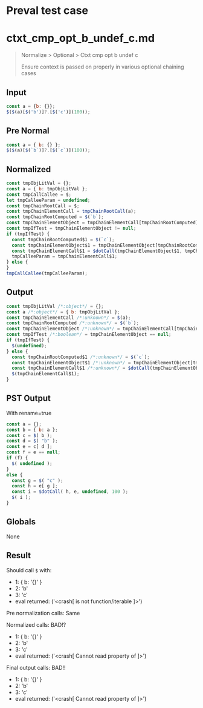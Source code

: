 # Preval test case

# ctxt_cmp_opt_b_undef_c.md

> Normalize > Optional > Ctxt cmp opt b undef c
>
> Ensure context is passed on properly in various optional chaining cases

## Input

`````js filename=intro
const a = {b: {}};
$($(a)[$('b')]?.[$('c')](100));
`````

## Pre Normal


`````js filename=intro
const a = { b: {} };
$($(a)[$(`b`)]?.[$(`c`)](100));
`````

## Normalized


`````js filename=intro
const tmpObjLitVal = {};
const a = { b: tmpObjLitVal };
const tmpCallCallee = $;
let tmpCalleeParam = undefined;
const tmpChainRootCall = $;
const tmpChainElementCall = tmpChainRootCall(a);
const tmpChainRootComputed = $(`b`);
const tmpChainElementObject = tmpChainElementCall[tmpChainRootComputed];
const tmpIfTest = tmpChainElementObject != null;
if (tmpIfTest) {
  const tmpChainRootComputed$1 = $(`c`);
  const tmpChainElementObject$1 = tmpChainElementObject[tmpChainRootComputed$1];
  const tmpChainElementCall$1 = $dotCall(tmpChainElementObject$1, tmpChainElementObject, undefined, 100);
  tmpCalleeParam = tmpChainElementCall$1;
} else {
}
tmpCallCallee(tmpCalleeParam);
`````

## Output


`````js filename=intro
const tmpObjLitVal /*:object*/ = {};
const a /*:object*/ = { b: tmpObjLitVal };
const tmpChainElementCall /*:unknown*/ = $(a);
const tmpChainRootComputed /*:unknown*/ = $(`b`);
const tmpChainElementObject /*:unknown*/ = tmpChainElementCall[tmpChainRootComputed];
const tmpIfTest /*:boolean*/ = tmpChainElementObject == null;
if (tmpIfTest) {
  $(undefined);
} else {
  const tmpChainRootComputed$1 /*:unknown*/ = $(`c`);
  const tmpChainElementObject$1 /*:unknown*/ = tmpChainElementObject[tmpChainRootComputed$1];
  const tmpChainElementCall$1 /*:unknown*/ = $dotCall(tmpChainElementObject$1, tmpChainElementObject, undefined, 100);
  $(tmpChainElementCall$1);
}
`````

## PST Output

With rename=true

`````js filename=intro
const a = {};
const b = { b: a };
const c = $( b );
const d = $( "b" );
const e = c[ d ];
const f = e == null;
if (f) {
  $( undefined );
}
else {
  const g = $( "c" );
  const h = e[ g ];
  const i = $dotCall( h, e, undefined, 100 );
  $( i );
}
`````

## Globals

None

## Result

Should call `$` with:
 - 1: { b: '{}' }
 - 2: 'b'
 - 3: 'c'
 - eval returned: ('<crash[ <ref> is not function/iterable ]>')

Pre normalization calls: Same

Normalized calls: BAD!?
 - 1: { b: '{}' }
 - 2: 'b'
 - 3: 'c'
 - eval returned: ('<crash[ Cannot read property <ref> of <ref2> ]>')

Final output calls: BAD!!
 - 1: { b: '{}' }
 - 2: 'b'
 - 3: 'c'
 - eval returned: ('<crash[ Cannot read property <ref> of <ref2> ]>')
